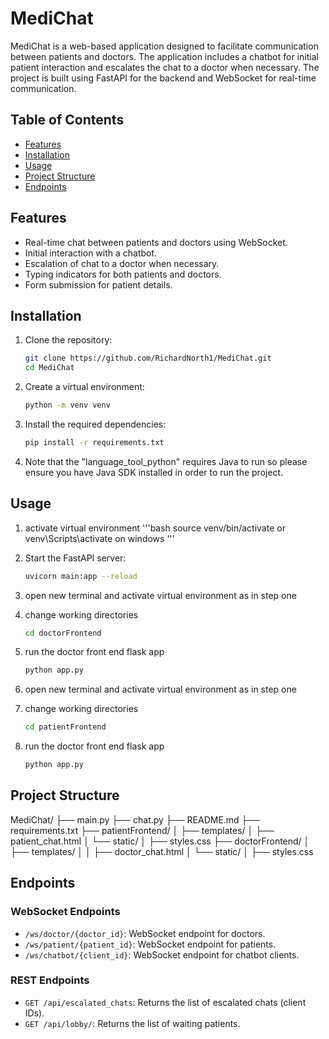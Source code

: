 # MediChat

MediChat is a web-based application designed to facilitate communication between patients and doctors. The application includes a chatbot for initial patient interaction and escalates the chat to a doctor when necessary. The project is built using FastAPI for the backend and WebSocket for real-time communication.

## Table of Contents

- [Features](#features)
- [Installation](#installation)
- [Usage](#usage)
- [Project Structure](#project-structure)
- [Endpoints](#endpoints)

## Features

- Real-time chat between patients and doctors using WebSocket.
- Initial interaction with a chatbot.
- Escalation of chat to a doctor when necessary.
- Typing indicators for both patients and doctors.
- Form submission for patient details.

## Installation

1. Clone the repository:

    ```bash
    git clone https://github.com/RichardNorth1/MediChat.git
    cd MediChat
    ```

2. Create a virtual environment:

    ```bash
    python -m venv venv
    ```

3. Install the required dependencies:

    ```bash
    pip install -r requirements.txt
    ```

4. Note that the "language_tool_python" requires Java to run so please ensure you have Java SDK installed in order to run the project.

## Usage
1. activate virtual environment
    '''bash
    source venv/bin/activate  or venv\Scripts\activate on windows
    '''
2. Start the FastAPI server:

    ```bash
    uvicorn main:app --reload
    ```

3. open new terminal and activate virtual environment as in step one

4. change working directories 
    ```bash
    cd doctorFrontend
    ```

5. run the doctor front end flask app
    ```bash
    python app.py  
    ```
6. open new terminal and activate virtual environment as in step one

7. change working directories 
    ```bash
    cd patientFrontend
    ```

8. run the doctor front end flask app
    ```bash
    python app.py  
    ```

## Project Structure
MediChat/ 
├── main.py 
├── chat.py 
├── README.md 
├── requirements.txt 
├── patientFrontend/ 
│   ├── templates/ 
│   ├── patient_chat.html 
│   └── static/ 
│   ├── styles.css 
├── doctorFrontend/ 
│   ├── templates/ 
│   │ ├── doctor_chat.html 
│   └── static/ 
│     ├── styles.css 


## Endpoints

### WebSocket Endpoints

- `/ws/doctor/{doctor_id}`: WebSocket endpoint for doctors.
- `/ws/patient/{patient_id}`: WebSocket endpoint for patients.
- `/ws/chatbot/{client_id}`: WebSocket endpoint for chatbot clients.

### REST Endpoints

- `GET /api/escalated_chats`: Returns the list of escalated chats (client IDs).
- `GET /api/lobby/`: Returns the list of waiting patients.
